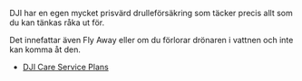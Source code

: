 ﻿DJI har en egen mycket prisvärd drulleförsäkring som täcker precis allt som du kan tänkas råka ut för.

Det innefattar även Fly Away eller om du förlorar drönaren i vattnen och inte kan komma åt den.

* [DJI Care Service Plans](https://www.dji.com/se/support/service)
